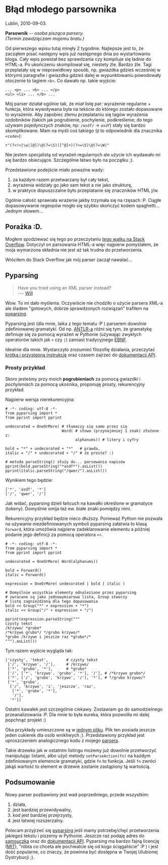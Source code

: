 # Błąd młodego parsownika

Lublin, 2010-09-03.

**Parsownik** -- *osoba pisząca parsery.<br />
(Termin zawdzięczam mojemu bratu.)*

Od pierwszego wpisu tutaj minęły 2 tygodnie. Najlepsze jest to, że
zacząłem pisać następny wpis już następnego dnia po wystartowaniu
bloga. Cały wpis powstał bez sprawdzania czy kompiluje się ładnie do
HTML-a. Po ukończeniu skompilował się, niestety źle. Bardzo
źle. Tagi przeplatały się w nieprawidłowy sposób, np. gwiazdka gdzieś
wcześniej w którymś paragrafie i gwiazdka gdzieś dalej w wypunktowaniu
powodowały otoczenie to tagiem `<b>`. Co dawało np. takie wyjście:

    ... <p> ... <b> ... </p>
    <ul> <li> ... </b> ...

Mój parser działał ogólnie tak, że miał listę par: wyrażenie regularne +
funkcja, która wywoływana była na tekście do którego zostało
dopasowane to wyrażenie. Aby zapobiec złemu przeplataniu się tagów
wyrażenia ozdobników (takich jak pogrubienie, pochylenie,
podkreślenie; do tego używam pojedynczych znaków, np: `/asdf/` →
*`asdf`*) stały się bardzo skomplikowane. Mam na myśli coś
takiego (`@` to odpowiednik dla znacznika `<code>`):

    r"(?<!<|\w|[@])\@(?=\S)([^@]+)(?<=\S)\@(?=\W)"


Nie jestem specjalistą od wyrażeń regularnych ale użycie ich wydawało
mi się bardzo obiecujące. Szczególnie łatwo było na początku ;).

Przedstawione podejście miało poważne wady:

1. za każdym razem przetwarzany był cały tekst,
2. wyrażenia widziały go jako sam tekst a nie jako strukturę,
3. w praktyce dopuszczalne było przeplatanie się znaczników HTML j/w.

Ogólnie całość sprawiała wrażenie jakby trzymała się na rzęsach :P.
Ciągłe dopasowywanie regexpów mogło się szybko skończyć kodem
spaghetti... Jednym słowem...

## Porażka :D.

Mogłem spodziewać się tego po przeczytaniu
[tego wątku na Stack Overflow](http://stackoverflow.com/questions/1732348/regex-match-open-tags-except-xhtml-self-contained-tags/1732454).
Dotyczył on parsowania HTML-a więc najpierw pomyślałem, że moja
wymarzona składnia nie jest aż tak trudna do przetworzenia.

Wróciłem do Stack Overflow jak mój parser zaczął nawalać...

## Pyparsing

> Have you tried using an XML parser instead?<br />
> --- [Will](http://stackoverflow.com/questions/1732348/regex-match-open-tags-except-xhtml-self-contained-tags/1732454#1732454)


Wow. To mi dało myślenia. Oczywiście nie chodziło o użycie parsera XML-a
ale śladem "gotowych, dobrze sprawdzonych rozwiązań" trafiłem na
[pyparsing](http://pyparsing.wikispaces.com/).

Pyparsing jest (dla mnie, laika z tego tematu :P ) parserem dowolnie
zdefiniowanej gramatyki. Od np. [ANTLR-a](http://www.antlr.org/) różni się
tym, że gramatykę definiuje się za pomocą wyrażeń w Pythonie (używając
zwykłych operatorów takich jak `+` czy `|`)
zamiast tradycyjnego [EBNF](http://pl.wikipedia.org/wiki/Notacja_EBNF).

Idealnie dla mnie. Wystarczyło zrozumieć filozofię działania,
przeczytać
[krótką i przystępną instrukcję](http://pyparsing.svn.sourceforge.net/viewvc/pyparsing/src/HowToUsePyparsing.html)
oraz czasem zajrzeć do
[dokumentacji API](http://packages.python.org/pyparsing/).

### Prosty przykład
Skoro jesteśmy przy moich **pogrubieniach** za pomocą gwiazdki i
*pochyleniach* za pomocą ukośnika, proponuję prosty, rekurencyjny przykład.

Najpierw wersja nierekurencyjna:

    # -*- coding: utf-8 -*-
    from pyparsing import *
    from pprint import pprint

    undecorated = OneOrMore( # tłumaczy się samo przez się
                             Word( # słowo (przynajmniej 1 znak) złożone z:
                                   alphanums)) # litery i cyfry

    bold = "*" + undecorated + "*"   # prawda,
    italic = "/" + undecorated + "/" # że proste? :)

    # metoda parseString() służy do... parsowania napisów
    pprint(bold.parseString("*asdf*").asList())
    pprint(italic.parseString("/qwer/").asList())

Wynikiem tego będzie:

    ['*', 'asdf', '*']
    ['/', 'qwer', '/']

Jak widać, pyparsing dzieli łańcuch na kawałki określone w gramatyce
(tokeny). Domyślnie omija też ew. białe znaki pomiędzy nimi.

Rekurencyjny przykład będzie nieco dłuższy. Ponieważ Python nie pozwala
na używanie niezdefiniowanych symboli pyparsing załatwia to
klasą `Forward`, która umożliwia najpierw zadeklarowanie elementu
a później podanie jego definicji za pomocą operatora `<<`.

    # -*- coding: utf-8 -*-
    from pyparsing import *
    from pprint import pprint

    undecorated = OneOrMore( Word(alphanums))

    bold = Forward()
    italic = Forward()

    expression = OneOrMore( undecorated | bold | italic )

    # Domyślnie wszystkie elementy odnalezione przez pyparsing
    # zwracane są jako jednowymiarowa lista, Group stworzy
    # listę zagnieżdżoną dla tego dopasowania
    bold << Group("*" + expression + "*")
    italic << Group("/" + expression + "/")

    pprint(expression.parseString("""
    czysty tekst
    /krzywo/ *grubo*
    /*krzywo grubo*/ */grubo krzywo/*
    *grubo /krzywo i jeszcze raz *grubo*/*
    """).asList())


Tym razem wyjście wygląda tak:

    ['czysty', 'tekst',        # czysty tekst
     ['/', 'krzywo', '/'],     # /krzywo/
     ['*', 'grubo', '*'],      # *grubo*
     ['/', ['*', 'krzywo', 'grubo', '*'], '/'], # /*krzywo grubo*/
     ['*', ['/', 'grubo', 'krzywo', '/'], '*'], # */grubo krzywo/*
     ['*', 'grubo',
      ['/', 'krzywo', 'i', 'jeszcze', 'raz',
       ['*', 'grubo', '*'],
       '/'],
      '*']]

Ostatni kawałek jest szczególnie ciekawy. Zostawiam go
do samodzielnego przeanalizowania :P. Dla mnie to była eureka,
która pozwoliła mi dalej popchnąć projekt :)

Oba przykłady umieszczone są w [jednym pliku](olt/input/blad-mlodego-parsownika.py).
Plik ten posiada jeszcze jeden cukierek dla osób wnikliwych ;).
Przedstawiony przykład jest uproszczeniem analogicznego kodu
z mojego [parsera](http://github.com/santamon/makeblog/blob/master/txt-to-html/txt-to-html.py).

Takie drzewko jak w ostatnim listingu możemy już dowolnie przetworzyć
manipulując listami, albo użyć metody `setParseAction(fn)` na każdym
zdefiniowanym elemencie gramatyki, gdzie `fn` to funkcja.
Jeśli `fn` zwróci jakąś wartość to element w drzewie zostanie
zastąpiony tą wartością.

## Podsumowanie

Nowy parser pozbawiony jest wad poprzedniego, przede wszystkim:

1. działa,
2. jest bardziej przewidywalny,
3. kod jest bardziej przejrzysty,
4. jest łatwiej rozszerzalny.

Polecam przyjrzeć się [pyparsing](http://pyparsing.wikispaces.com/)
jeśli mamy potrzebę/chęć przetworzenia jakiegoś tekstu i piszemy w
Pythonie. Jeszcze raz podaję adres do
[samouczka](http://pyparsing.svn.sourceforge.net/viewvc/pyparsing/src/HowToUsePyparsing.html)
oraz do [dokumentacji API](http://packages.python.org/pyparsing/).
Pyparsing ma bardzo fajną licencję
([MIT](http://www.opensource.org/licenses/mit-license.php)), "róbta co
chceta ale pochwalcie się od kogo ściągaliście" :P ) i jest dość
popularne, co znaczy, że powinna być dostępna w Twojej Ulubionej
Dystrybucji ;).
